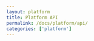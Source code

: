 ```yaml
---
layout: platform
title: Platform API
permalink: /docs/platform/api/
categories: ['platform']
---
```

